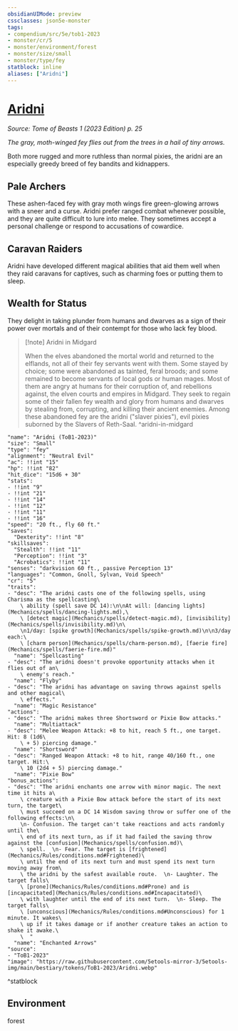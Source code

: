 ```yaml
---
obsidianUIMode: preview
cssclasses: json5e-monster
tags:
- compendium/src/5e/tob1-2023
- monster/cr/5
- monster/environment/forest
- monster/size/small
- monster/type/fey
statblock: inline
aliases: ["Aridni"]
---
```

# [Aridni](Mechanics\bestiary\fey/aridni-tob1-2023.md)
*Source: Tome of Beasts 1 (2023 Edition) p. 25*  

*The gray, moth-winged fey flies out from the trees in a hail of tiny arrows.*

Both more rugged and more ruthless than normal pixies, the aridni are an especially greedy breed of fey bandits and kidnappers.

## Pale Archers

These ashen-faced fey with gray moth wings fire green-glowing arrows with a sneer and a curse. Aridni prefer ranged combat whenever possible, and they are quite difficult to lure into melee. They sometimes accept a personal challenge or respond to accusations of cowardice.

## Caravan Raiders

Aridni have developed different magical abilities that aid them well when they raid caravans for captives, such as charming foes or putting them to sleep.

## Wealth for Status

They delight in taking plunder from humans and dwarves as a sign of their power over mortals and of their contempt for those who lack fey blood.

> [!note] Aridni in Midgard
> 
> When the elves abandoned the mortal world and returned to the elflands, not all of their fey servants went with them. Some stayed by choice; some were abandoned as tainted, feral broods; and some remained to become servants of local gods or human mages. Most of them are angry at humans for their corruption of, and rebellions against, the elven courts and empires in Midgard. They seek to regain some of their fallen fey wealth and glory from humans and dwarves by stealing from, corrupting, and killing their ancient enemies. Among these abandoned fey are the aridni ("slaver pixies"), evil pixies suborned by the Slavers of Reth-Saal.
^aridni-in-midgard

```statblock
"name": "Aridni (ToB1-2023)"
"size": "Small"
"type": "fey"
"alignment": "Neutral Evil"
"ac": !!int "15"
"hp": !!int "82"
"hit_dice": "15d6 + 30"
"stats":
- !!int "9"
- !!int "21"
- !!int "14"
- !!int "12"
- !!int "11"
- !!int "16"
"speed": "20 ft., fly 60 ft."
"saves":
  "Dexterity": !!int "8"
"skillsaves":
  "Stealth": !!int "11"
  "Perception": !!int "3"
  "Acrobatics": !!int "11"
"senses": "darkvision 60 ft., passive Perception 13"
"languages": "Common, Gnoll, Sylvan, Void Speech"
"cr": "5"
"traits":
- "desc": "The aridni casts one of the following spells, using Charisma as the spellcasting\
    \ ability (spell save DC 14):\n\nAt will: [dancing lights](Mechanics/spells/dancing-lights.md),\
    \ [detect magic](Mechanics/spells/detect-magic.md), [invisibility](Mechanics/spells/invisibility.md)\n\
    \n1/day: [spike growth](Mechanics/spells/spike-growth.md)\n\n3/day each:\
    \ [charm person](Mechanics/spells/charm-person.md), [faerie fire](Mechanics/spells/faerie-fire.md)"
  "name": "Spellcasting"
- "desc": "The aridni doesn't provoke opportunity attacks when it flies out of an\
    \ enemy's reach."
  "name": "Flyby"
- "desc": "The aridni has advantage on saving throws against spells and other magical\
    \ effects."
  "name": "Magic Resistance"
"actions":
- "desc": "The aridni makes three Shortsword or Pixie Bow attacks."
  "name": "Multiattack"
- "desc": "Melee Weapon Attack: +8 to hit, reach 5 ft., one target. Hit: 8 (1d6\
    \ + 5) piercing damage."
  "name": "Shortsword"
- "desc": "Ranged Weapon Attack: +8 to hit, range 40/160 ft., one target. Hit:\
    \ 10 (2d4 + 5) piercing damage."
  "name": "Pixie Bow"
"bonus_actions":
- "desc": "The aridni enchants one arrow with minor magic. The next time it hits a\
    \ creature with a Pixie Bow attack before the start of its next turn, the target\
    \ must succeed on a DC 14 Wisdom saving throw or suffer one of the following effects:\n\
    \n- Confusion. The target can't take reactions and acts randomly until the\
    \ end of its next turn, as if it had failed the saving throw against the [confusion](Mechanics/spells/confusion.md)\
    \ spell.  \n- Fear. The target is [frightened](Mechanics/Rules/conditions.md#Frightened)\
    \ until the end of its next turn and must spend its next turn moving away from\
    \ the aridni by the safest available route.  \n- Laughter. The target falls\
    \ [prone](Mechanics/Rules/conditions.md#Prone) and is [incapacitated](Mechanics/Rules/conditions.md#Incapacitated)\
    \ with laughter until the end of its next turn.  \n- Sleep. The target falls\
    \ [unconscious](Mechanics/Rules/conditions.md#Unconscious) for 1 minute. It wakes\
    \ up if it takes damage or if another creature takes an action to shake it awake.\
    \  "
  "name": "Enchanted Arrows"
"source":
- "ToB1-2023"
"image": "https://raw.githubusercontent.com/5etools-mirror-3/5etools-img/main/bestiary/tokens/ToB1-2023/Aridni.webp"
```
^statblock

## Environment

forest